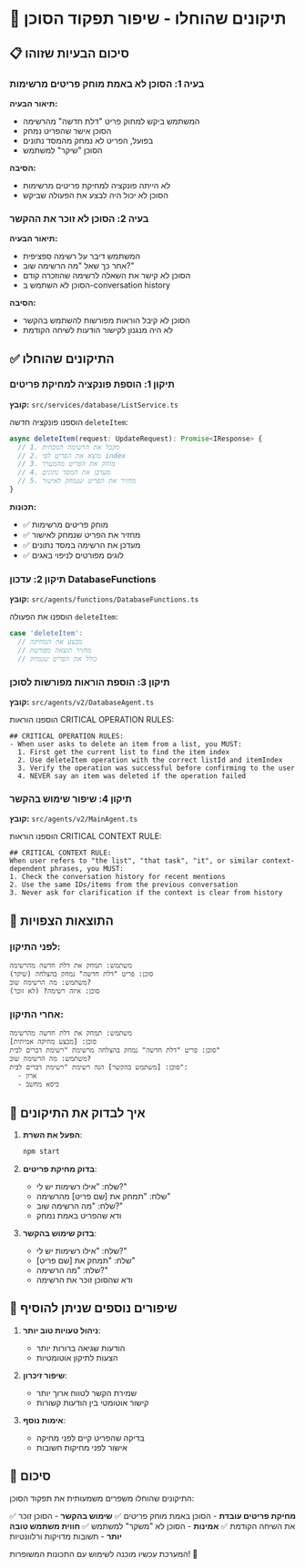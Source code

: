 # 🔧 תיקונים שהוחלו - שיפור תפקוד הסוכן

## 📋 סיכום הבעיות שזוהו

### בעיה 1: הסוכן לא באמת מוחק פריטים מרשימות
**תיאור הבעיה:**
- המשתמש ביקש למחוק פריט "דלת חדשה" מהרשימה
- הסוכן אישר שהפריט נמחק
- בפועל, הפריט לא נמחק מהמסד נתונים
- הסוכן "שיקר" למשתמש

**הסיבה:**
- לא הייתה פונקציה למחיקת פריטים מרשימות
- הסוכן לא יכול היה לבצע את הפעולה שביקש

### בעיה 2: הסוכן לא זוכר את ההקשר
**תיאור הבעיה:**
- המשתמש דיבר על רשימה ספציפית
- אחר כך שאל "מה הרשימה שוב?"
- הסוכן לא קישר את השאלה לרשימה שהוזכרה קודם
- הסוכן לא השתמש ב-conversation history

**הסיבה:**
- הסוכן לא קיבל הוראות מפורשות להשתמש בהקשר
- לא היה מנגנון לקישור הודעות לשיחה הקודמת

## ✅ התיקונים שהוחלו

### תיקון 1: הוספת פונקציה למחיקת פריטים

**קובץ:** `src/services/database/ListService.ts`

הוספנו פונקציה חדשה `deleteItem`:

```typescript
async deleteItem(request: UpdateRequest): Promise<IResponse> {
  // 1. מקבל את הרשימה הנוכחית
  // 2. מוצא את הפריט לפי index
  // 3. מוחק את הפריט מהמערך
  // 4. מעדכן את המסד נתונים
  // 5. מחזיר את הפריט שנמחק לאישור
}
```

**תכונות:**
- ✅ מוחק פריטים מרשימות
- ✅ מחזיר את הפריט שנמחק לאישור
- ✅ מעדכן את הרשימה במסד נתונים
- ✅ לוגים מפורטים לניפוי באגים

### תיקון 2: עדכון DatabaseFunctions

**קובץ:** `src/agents/functions/DatabaseFunctions.ts`

הוספנו את הפעולה `deleteItem`:

```typescript
case 'deleteItem':
  // מבצע את המחיקה
  // מחזיר תוצאה מפורטת
  // כולל את הפריט שנמחק
```

### תיקון 3: הוספת הוראות מפורשות לסוכן

**קובץ:** `src/agents/v2/DatabaseAgent.ts`

הוספנו הוראות CRITICAL OPERATION RULES:

```
## CRITICAL OPERATION RULES:
- When user asks to delete an item from a list, you MUST:
  1. First get the current list to find the item index
  2. Use deleteItem operation with the correct listId and itemIndex
  3. Verify the operation was successful before confirming to the user
  4. NEVER say an item was deleted if the operation failed
```

### תיקון 4: שיפור שימוש בהקשר

**קובץ:** `src/agents/v2/MainAgent.ts`

הוספנו הוראות CRITICAL CONTEXT RULE:

```
## CRITICAL CONTEXT RULE:
When user refers to "the list", "that task", "it", or similar context-dependent phrases, you MUST:
1. Check the conversation history for recent mentions
2. Use the same IDs/items from the previous conversation
3. Never ask for clarification if the context is clear from history
```

## 🎯 התוצאות הצפויות

### לפני התיקון:
```
משתמש: תמחק את דלת חדשה מהרשימה
סוכן: פריט "דלת חדשה" נמחק בהצלחה (שיקר)
משתמש: מה הרשימה שוב?
סוכן: איזה רשימה? (לא זוכר)
```

### אחרי התיקון:
```
משתמש: תמחק את דלת חדשה מהרשימה
סוכן: [מבצע מחיקה אמיתית]
סוכן: פריט "דלת חדשה" נמחק בהצלחה מרשימת "רשימת דברים לבית"
משתמש: מה הרשימה שוב?
סוכן: [משתמש בהקשר] הנה רשימת "רשימת דברים לבית":
  - ארון
  - כיסא מחשב
```

## 🚀 איך לבדוק את התיקונים

1. **הפעל את השרת**:
   ```bash
   npm start
   ```

2. **בדוק מחיקת פריטים**:
   - שלח: "אילו רשימות יש לי?"
   - שלח: "תמחק את [שם פריט] מהרשימה"
   - שלח: "מה הרשימה שוב?"
   - ודא שהפריט באמת נמחק

3. **בדוק שימוש בהקשר**:
   - שלח: "אילו רשימות יש לי?"
   - שלח: "תמחק את [שם פריט]"
   - שלח: "מה הרשימה?"
   - ודא שהסוכן זוכר את הרשימה

## 📝 שיפורים נוספים שניתן להוסיף

1. **ניהול טעויות טוב יותר**:
   - הודעות שגיאה ברורות יותר
   - הצעות לתיקון אוטומטיות

2. **שיפור זיכרון**:
   - שמירת הקשר לטווח ארוך יותר
   - קישור אוטומטי בין הודעות קשורות

3. **אימות נוסף**:
   - בדיקה שהפריט קיים לפני מחיקה
   - אישור לפני מחיקות חשובות

## 🎉 סיכום

התיקונים שהוחלו משפרים משמעותית את תפקוד הסוכן:

✅ **מחיקת פריטים עובדת** - הסוכן באמת מוחק פריטים
✅ **שימוש בהקשר** - הסוכן זוכר את השיחה הקודמת
✅ **אמינות** - הסוכן לא "משקר" למשתמש
✅ **חווית משתמש טובה יותר** - תשובות מדויקות ורלוונטיות

המערכת עכשיו מוכנה לשימוש עם התכונות המשופרות! 🚀
